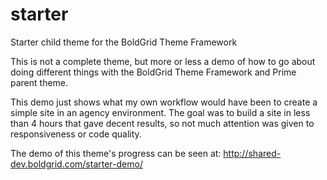 # starter
Starter child theme for the BoldGrid Theme Framework

This is not a complete theme, but more or less a demo of how to go about doing different things with the BoldGrid Theme Framework and Prime parent theme.

This demo just shows what my own workflow would have been to create a simple site in an agency environment.  The goal was to build a site in less than 4 hours that gave decent results, so not much attention was given to responsiveness or code quality.

The demo of this theme's progress can be seen at: http://shared-dev.boldgrid.com/starter-demo/
